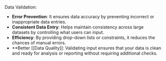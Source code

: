 Data Validation:

- **Error Prevention**: It ensures data accuracy by preventing incorrect or inappropriate data entries.
- **Consistent Data Entry**: Helps maintain consistency across large datasets by controlling what users can input.
- **Efficiency**: By providing drop-down lists or constraints, it reduces the chances of manual errors.
- **Better [[Data Quality]]: Validating input ensures that your data is clean and ready for analysis or reporting without requiring additional checks.